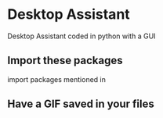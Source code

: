 # Desktop Assistant

Desktop Assistant coded in python with a GUI

## Import these packages
import packages mentioned in 

## Have a GIF saved in your files
